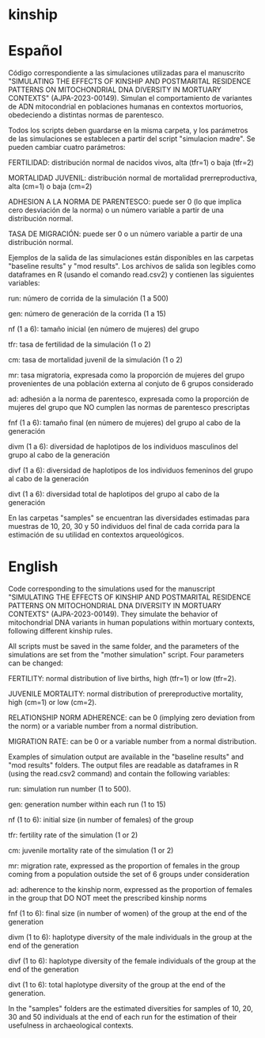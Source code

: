 # kinship
# Español

Código correspondiente a las simulaciones utilizadas para el manuscrito "SIMULATING THE EFFECTS OF KINSHIP AND POSTMARITAL RESIDENCE PATTERNS ON MITOCHONDRIAL DNA DIVERSITY IN MORTUARY CONTEXTS" (AJPA-2023-00149). Simulan el comportamiento de variantes de ADN mitocondrial en poblaciones humanas en contextos mortuorios, obedeciendo a distintas normas de parentesco.

Todos los scripts deben guardarse en la misma carpeta, y los parámetros de las simulaciones se establecen a partir del script "simulacion madre". Se pueden cambiar cuatro parámetros:

FERTILIDAD: distribución normal de nacidos vivos, alta (tfr=1) o baja (tfr=2)

MORTALIDAD JUVENIL: distribución normal de mortalidad prerreproductiva, alta (cm=1) o baja (cm=2)

ADHESION A LA NORMA DE PARENTESCO: puede ser 0 (lo que implica cero desviación de la norma) o un número variable a partir de una distribución normal.

TASA DE MIGRACIÓN: puede ser 0 o un número variable a partir de una distribución normal.

Ejemplos de la salida de las simulaciones están disponibles en las carpetas "baseline results" y "mod results". Los archivos de salida son legibles como dataframes en R (usando el comando read.csv2) y contienen las siguientes variables:

run: número de corrida de la simulación (1 a 500)

gen: número de generación de la corrida (1 a 15)

nf (1 a 6): tamaño inicial (en número de mujeres) del grupo

tfr: tasa de fertilidad de la simulación (1 o 2)

cm: tasa de mortalidad juvenil de la simulación (1 o 2)

mr: tasa migratoria, expresada como la proporción de mujeres del grupo provenientes de una población externa al conjuto de 6 grupos considerado

ad: adhesión a la norma de parentesco, expresada como la proporción de mujeres del grupo que NO cumplen las normas de parentesco prescriptas 

fnf (1 a 6): tamaño final (en número de mujeres) del grupo al cabo de la generación

divm (1 a 6): diversidad de haplotipos de los individuos masculinos del grupo al cabo de la generación

divf (1 a 6): diversidad de haplotipos de los individuos femeninos del grupo al cabo de la generación

divt (1 a 6): diversidad total de haplotipos del grupo al cabo de la generación

En las carpetas "samples" se encuentran las diversidades estimadas para muestras de 10, 20, 30 y 50 individuos del final de cada corrida para la estimación de su utilidad en contextos arqueológicos.

# English

Code corresponding to the simulations used for the manuscript "SIMULATING THE EFFECTS OF KINSHIP AND POSTMARITAL RESIDENCE PATTERNS ON MITOCHONDRIAL DNA DIVERSITY IN MORTUARY CONTEXTS" (AJPA-2023-00149). They simulate the behavior of mitochondrial DNA variants in human populations within mortuary contexts, following different kinship rules.

All scripts must be saved in the same folder, and the parameters of the simulations are set from the "mother simulation" script. Four parameters can be changed:

FERTILITY: normal distribution of live births, high (tfr=1) or low (tfr=2).

JUVENILE MORTALITY: normal distribution of prereproductive mortality, high (cm=1) or low (cm=2).

RELATIONSHIP NORM ADHERENCE: can be 0 (implying zero deviation from the norm) or a variable number from a normal distribution.

MIGRATION RATE: can be 0 or a variable number from a normal distribution.

Examples of simulation output are available in the "baseline results" and "mod results" folders. The output files are readable as dataframes in R (using the read.csv2 command) and contain the following variables:

run: simulation run number (1 to 500).

gen: generation number within each run (1 to 15)

nf (1 to 6): initial size (in number of females) of the group

tfr: fertility rate of the simulation (1 or 2)

cm: juvenile mortality rate of the simulation (1 or 2)

mr: migration rate, expressed as the proportion of females in the group coming from a population outside the set of 6 groups under consideration

ad: adherence to the kinship norm, expressed as the proportion of females in the group that DO NOT meet the prescribed kinship norms 

fnf (1 to 6): final size (in number of women) of the group at the end of the generation

divm (1 to 6): haplotype diversity of the male individuals in the group at the end of the generation

divf (1 to 6): haplotype diversity of the female individuals of the group at the end of the generation

divt (1 to 6): total haplotype diversity of the group at the end of the generation.

In the "samples" folders are the estimated diversities for samples of 10, 20, 30 and 50 individuals at the end of each run for the estimation of their usefulness in archaeological contexts.
